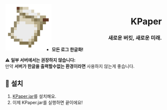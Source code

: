 <img src=".github/assets/logo.png" align="left" id="header">

<div align="right">

# KPaper
### 새로운 버킷, 새로운 미래.
</div>

- **모든 로그 한글화!**

⚠ **일부 서버에서는 권장하지 않습니다:**  
만약 **서버가 한글을 출력할수없는 환경이라면** 사용하지 않는게 좋습니다.

## 🔧 설치
1. [KPaper.jar](http://mc.norhu1130.tech:9080/)를 설치해요.
2. 이제 KPaper.jar를 실행하면 끝이에요!